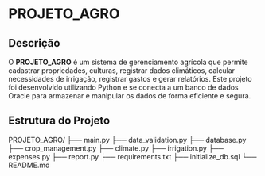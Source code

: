 # PROJETO_AGRO

## Descrição

O **PROJETO_AGRO** é um sistema de gerenciamento agrícola que permite cadastrar propriedades, culturas, registrar dados climáticos, calcular necessidades de irrigação, registrar gastos e gerar relatórios. Este projeto foi desenvolvido utilizando Python e se conecta a um banco de dados Oracle para armazenar e manipular os dados de forma eficiente e segura.

## Estrutura do Projeto
PROJETO_AGRO/
├── main.py
├── data_validation.py
├── database.py
├── crop_management.py
├── climate.py
├── irrigation.py
├── expenses.py
├── report.py
├── requirements.txt
├── initialize_db.sql
└── README.md